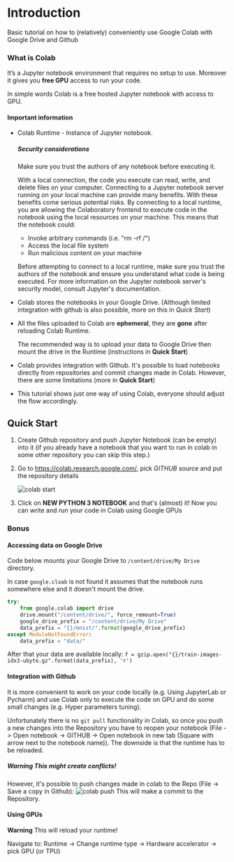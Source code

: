 # Introduction

Basic tutorial on how to (relatively) conveniently use Google Colab with Google Drive and Github

### What is Colab

It’s a Jupyter notebook environment that requires no setup to use.
Moreover it gives you **free GPU** access to run your code.

In simple words Colab is a free hosted Jupyter notebook with access to GPU.

#### Important information

- Colab Runtime - Instance of Jupyter notebook.

  ##### Security considerations

  Make sure you trust the authors of any notebook before executing it.

  With a local connection, the code you execute can read, write, and delete files on your computer.
  Connecting to a Jupyter notebook server running on your local machine can provide many benefits.
  With these benefits come serious potential risks.
  By connecting to a local runtime,
  you are allowing the Colaboratory frontend to execute code in the notebook using the local resources on your machine.
  This means that the notebook could:

  - Invoke arbitrary commands (i.e. "rm -rf /")
  - Access the local file system
  - Run malicious content on your machine

  Before attempting to connect to a local runtime, make sure you trust the authors of the notebook and ensure you understand what code is being executed. For more information on the Jupyter notebook server's security model, consult Jupyter's documentation.

- Colab stores the notebooks in your Google Drive.
  (Although limited integration with github is also possible, more on this in _Quick Start_)

- All the files uploaded to Colab are **ephemeral**, they are **gone** after reloading Colab Runtime.

  The recommended way is to upload your data to Google Drive then mount the drive in the Runtime (instructions in **Quick Start**)

- Colab provides integration with Github. It's possible to load notebooks directly from repositories
  and commit changes made in Colab. However, there are some limitations (more in **Quick Start**)

- This tutorial shows just one way of using Colab, everyone should adjust the flow accordingly.

## Quick Start

1. Create Github repository and push Jupyter Notebook (can be empty) into it
   (if you already have a notebook that you want to run in colab in some other repository you can skip this step.)

2. Go to <https://colab.research.google.com/>, pick _GITHUB_ source and put the repository details

   ![colab start](pictures/colab_github_load.png)

3. Click on **NEW PYTHON 3 NOTEBOOK** and that's (almost) it! Now you can write and run your code in Colab using Google GPUs

### Bonus

#### Accessing data on Google Drive

Code below mounts your Google Drive to
`/content/drive/My Drive` directory.

In case `google.cloab` is not found it assumes that the notebook runs somewhere else and it doesn't mount the drive.

```python
try:
    from google.colab import drive
    drive.mount("/content/drive/", force_remount=True)
    google_drive_prefix = "/content/drive/My Drive"
    data_prefix = "{}/mnist/".format(google_drive_prefix)
except ModuleNotFoundError:
    data_prefix = "data/"
```

After that your data are available locally:
`f = gzip.open("{}/train-images-idx3-ubyte.gz".format(data_prefix), 'r')`

#### Integration with Github

It is more convenient to work on your code locally (e.g. Using JupyterLab or Pycharm) and use Colab only to
execute the code on GPU and do some small changes (e.g. Hyper parameters tuning).

Unfortunately there is no `git pull` functionality in Colab, so once you push a new changes into the Repository
you have to reopen your notebook (File -> Open notebook -> GITHUB -> Open notebook in new tab (Square with arrow next to the notebook name)).
The downside is that the runtime has to be reloaded.

##### Warning This might create conflicts!

However, it's possible to push changes made in colab to the Repo (File -> Save a copy in Github):
![colab push](pictures/colab_push.png)
This will make a commit to the Repository.

#### Using GPUs

**Warning** This will reload your runtime!

Navigate to: Runtime -> Change runtime type -> Hardware accelerator -> pick GPU (or TPU)
